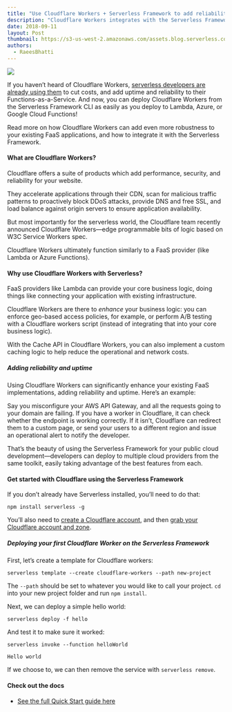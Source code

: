 ```yaml
---
title: "Use Cloudflare Workers + Serverless Framework to add reliability and uptime to your FaaS"
description: "Cloudflare Workers integrates with the Serverless Framework. Use Cloudflare Workers to add reliability and uptime to your existing FaaS!"
date: 2018-09-11
layout: Post
thumbnail: https://s3-us-west-2.amazonaws.com/assets.blog.serverless.com/cloudflare-workers/serverless-cloudflare-workers-thumb.png
authors:
  - RaeesBhatti
---
```


<img src="https://s3-us-west-2.amazonaws.com/assets.blog.serverless.com/cloudflare-workers/serverless-cloudflare-workers-header.png">

If you haven’t heard of Cloudflare Workers, [serverless developers are already using them](https://www.troyhunt.com/serverless-to-the-max-doing-big-things-for-small-dollars-with-cloudflare-workers-and-azure-functions/) to cut costs, and add uptime and reliability to their Functions-as-a-Service. And now, you can deploy Cloudflare Workers from the Serverless Framework CLI as easily as you deploy to Lambda, Azure, or Google Cloud Functions!

Read more on how Cloudflare Workers can add even more robustness to your existing FaaS applications, and how to integrate it with the Serverless Framework.

#### What are Cloudflare Workers?

Cloudflare offers a suite of products which add performance, security, and reliability for your website. 

They accelerate applications through their CDN, scan for malicious traffic patterns to proactively block DDoS attacks, provide DNS and free SSL, and load balance against origin servers to ensure application availability.

But most importantly for the serverless world, the Cloudflare team recently announced Cloudflare Workers—edge programmable bits of logic based on W3C Service Workers spec. 

Cloudflare Workers ultimately function similarly to a FaaS provider (like Lambda or Azure Functions).

#### Why use Cloudflare Workers with Serverless?

FaaS providers like Lambda can provide your core business logic, doing things like connecting your application with existing infrastructure.

Cloudflare Workers are there to _enhance_ your business logic: you can enforce geo-based access policies, for example, or perform A/B testing with a Cloudflare workers script (instead of integrating that into your core business logic).

With the Cache API in Cloudflare Workers, you can also implement a custom caching logic to help reduce the operational and network costs.

##### Adding reliability and uptime

Using Cloudflare Workers can significantly enhance your existing FaaS implementations, adding reliability and uptime. Here’s an example:

Say you misconfigure your AWS API Gateway, and all the requests going to your domain are failing. If you have a worker in Cloudflare, it can check whether the endpoint is working correctly. If it isn’t, Cloudflare can redirect them to a custom page, or send your users to a different region and issue an operational alert to notify the developer.

That’s the beauty of using the Serverless Framework for your public cloud development—developers can deploy to multiple cloud providers from the same toolkit, easily taking advantage of the best features from each. 

#### Get started with Cloudflare using the Serverless Framework

If you don’t already have Serverless installed, you’ll need to do that:

`npm install serverless -g`

You’ll also need to [create a Cloudflare account](https://dash.cloudflare.com/sign-up), and then [grab your Cloudflare account and zone](https://developers.cloudflare.com/workers/api/). 

##### Deploying your first Cloudflare Worker on the Serverless Framework

First, let’s create a template for Cloudflare workers:

 `serverless template --create cloudflare-workers --path new-project`

The `--path` should be set to whatever you would like to call your project. `cd` into your new project folder and
run `npm install`.


Next, we can deploy a simple hello world:

`serverless deploy -f hello`

And test it to make sure it worked:

```
serverless invoke --function helloWorld

Hello world
```

If we choose to, we can then remove the service with `serverless remove`.

#### Check out the docs

- [See the full Quick Start guide here](https://github.com/serverless/serverless/blob/d119d406057c89d215c85848a24ded9ee739b246/docs/providers/cloudflare-workers/guide/quick-start.md)
